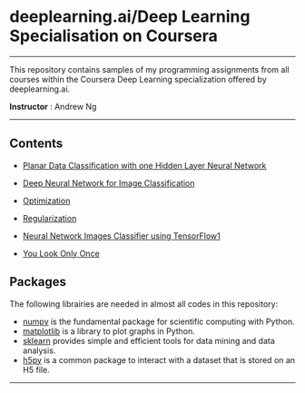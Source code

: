 # deeplearning.ai/Deep Learning Specialisation on Coursera   
---

This repository contains samples of my programming assignments from all courses within the Coursera Deep Learning specialization offered by deeplearning.ai.

**Instructor** : Andrew Ng




---

## Contents

* [Planar Data Classification with one Hidden Layer Neural Network](https://github.com/jad-rabehi/Deep-Learning-Special-Coursera/tree/main/Planar-Data-Classifier)
* [Deep Neural Network for Image Classification  ](https://github.com/jad-rabehi/Deep-Learning-Special-Coursera/tree/main/DNN-Image-Classifier)

* [Optimization  ](https://github.com/jad-rabehi/Deep-Learning-Special-Coursera/tree/main/Optimization)
* [Regularization  ](https://github.com/jad-rabehi/Deep-Learning-Special-Coursera/tree/main/Regularization)
* [Neural Network Images Classifier using TensorFlow1  ](https://github.com/jad-rabehi/Deep-Learning-Special-Coursera/tree/main/Optimization)

* [You Look Only Once ](https://github.com/jad-rabehi/Deep-Learning-Special-Coursera/tree/main/YOLO)


## Packages

The following librairies are needed in almost all codes in this repository: 

* [numpy](https://numpy.org/) is the fundamental package for scientific computing with Python.
* [matplotlib](https://matplotlib.org/) is a library to plot graphs in Python.
* [sklearn](https://scikit-learn.org/stable/) provides simple and efficient tools for data mining and data analysis. 
* [h5py](http://www.h5py.org/) is a common package to interact with a dataset that is stored on an H5 file.


---


